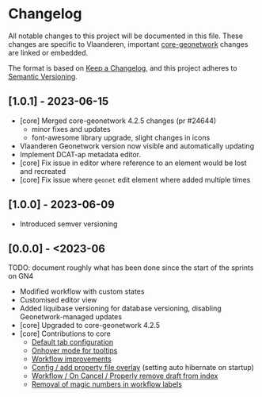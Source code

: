 # Changelog

All notable changes to this project will be documented in this file. These changes are specific to Vlaanderen, important
[core-geonetwork](https://github.com/geonetwork/core-geonetwork) changes are linked or embedded.

The format is based on [Keep a Changelog](https://keepachangelog.com/en/1.0.0/), and this project adheres
to [Semantic Versioning](https://semver.org/spec/v2.0.0.html).

## [1.0.1] - 2023-06-15
- [core] Merged core-geonetwork 4.2.5 changes (pr #24644)
  - minor fixes and updates
  - font-awesome library upgrade, slight changes in icons
- Vlaanderen Geonetwork version now visible and automatically updating
- Implement DCAT-ap metadata editor.
- [core] Fix issue in editor where reference to an element would be lost and recreated
- [core] Fix issue where `geonet` edit element where added multiple times

## [1.0.0] - 2023-06-09
- Introduced semver versioning

## [0.0.0] - <2023-06
TODO: document roughly what has been done since the start of the sprints on GN4

- Modified workflow with custom states
- Customised editor view
- Added liquibase versioning for database versioning, disabling Geonetwork-managed updates
- [core] Upgraded to core-geonetwork 4.2.5
- [core] Contributions to core
  - [Default tab configuration](https://github.com/geonetwork/core-geonetwork/pull/6986)
  - [Onhover mode for tooltips](https://github.com/geonetwork/core-geonetwork/pull/6987)
  - [Workflow improvements](https://github.com/geonetwork/core-geonetwork/pull/7011/files/68cea61c151e77351f7b8b7dc78e8c50c2597d0b..6210965c0b24c56e75478e5dde0d50add2dab66e)
  - [Config / add property file overlay](https://github.com/geonetwork/core-geonetwork/pull/6954/files) (setting auto hibernate on startup)
  - [Workflow / On Cancel / Properly remove draft from index](https://github.com/geonetwork/core-geonetwork/pull/7101)
  - [Removal of magic numbers in workflow labels](https://github.com/geonetwork/core-geonetwork/pull/7104)
